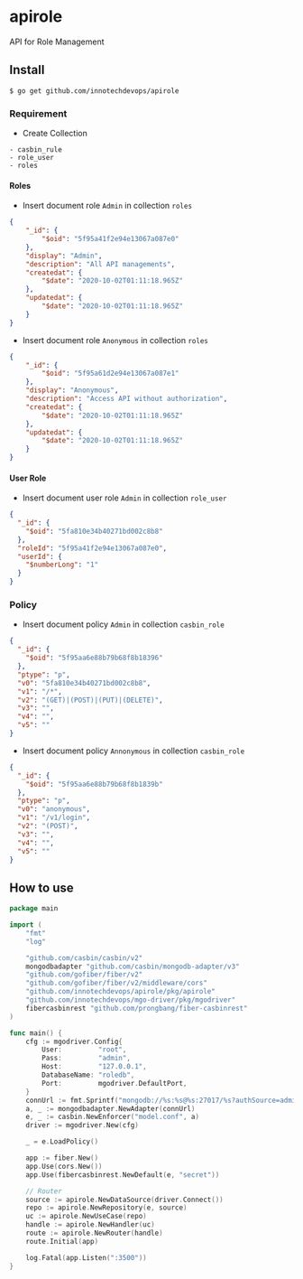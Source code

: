 # apirole

API for Role Management

## Install

```shell script
$ go get github.com/innotechdevops/apirole
```

### Requirement

- Create Collection

```
- casbin_rule
- role_user
- roles
```

#### Roles

- Insert document role `Admin` in collection `roles`

```json
{
    "_id": {
        "$oid": "5f95a41f2e94e13067a087e0"
    },
    "display": "Admin",
    "description": "All API managements",
    "createdat": {
        "$date": "2020-10-02T01:11:18.965Z"
    },
    "updatedat": {
        "$date": "2020-10-02T01:11:18.965Z"
    }    
}
```

- Insert document role `Anonymous` in collection `roles`

```json
{
    "_id": {
        "$oid": "5f95a61d2e94e13067a087e1"
    },
    "display": "Anonymous",
    "description": "Access API without authorization",
    "createdat": {
        "$date": "2020-10-02T01:11:18.965Z"
    },
    "updatedat": {
        "$date": "2020-10-02T01:11:18.965Z"
    }    
}
```

#### User Role

- Insert document user role `Admin` in collection `role_user`

```json
{
  "_id": {
    "$oid": "5fa810e34b40271bd002c8b8"
  },
  "roleId": "5f95a41f2e94e13067a087e0",
  "userId": {
    "$numberLong": "1"
  }
}
```

### Policy

- Insert document policy `Admin` in collection `casbin_role`

```json
{
  "_id": {
    "$oid": "5f95aa6e88b79b68f8b18396"
  },
  "ptype": "p",
  "v0": "5fa810e34b40271bd002c8b8",
  "v1": "/*",
  "v2": "(GET)|(POST)|(PUT)|(DELETE)",
  "v3": "",
  "v4": "",
  "v5": ""
}
```

- Insert document policy `Annonymous` in collection `casbin_role`

```json
{
  "_id": {
    "$oid": "5f95aa6e88b79b68f8b1839b"
  },
  "ptype": "p",
  "v0": "anonymous",
  "v1": "/v1/login",
  "v2": "(POST)",
  "v3": "",
  "v4": "",
  "v5": ""
}
```

## How to use

```go
package main

import (
	"fmt"
	"log"

	"github.com/casbin/casbin/v2"
	mongodbadapter "github.com/casbin/mongodb-adapter/v3"
	"github.com/gofiber/fiber/v2"
	"github.com/gofiber/fiber/v2/middleware/cors"
	"github.com/innotechdevops/apirole/pkg/apirole"
	"github.com/innotechdevops/mgo-driver/pkg/mgodriver"
	fibercasbinrest "github.com/prongbang/fiber-casbinrest"
)

func main() {
	cfg := mgodriver.Config{
		User:         "root",
		Pass:         "admin",
		Host:         "127.0.0.1",
		DatabaseName: "roledb",
		Port:         mgodriver.DefaultPort,
	}
	connUrl := fmt.Sprintf("mongodb://%s:%s@%s:27017/%s?authSource=admin&ssl=false", cfg.User, cfg.Pass, cfg.Host, cfg.DatabaseName)
	a, _ := mongodbadapter.NewAdapter(connUrl)
	e, _ := casbin.NewEnforcer("model.conf", a)
	driver := mgodriver.New(cfg)

	_ = e.LoadPolicy()

	app := fiber.New()
	app.Use(cors.New())
	app.Use(fibercasbinrest.NewDefault(e, "secret"))

	// Router
	source := apirole.NewDataSource(driver.Connect())
	repo := apirole.NewRepository(e, source)
	uc := apirole.NewUseCase(repo)
	handle := apirole.NewHandler(uc)
	route := apirole.NewRouter(handle)
	route.Initial(app)

	log.Fatal(app.Listen(":3500"))
}
```